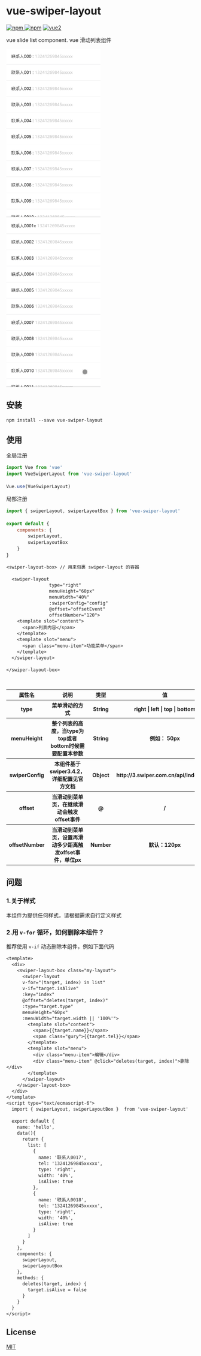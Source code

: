# vue-swiper-layout

[![npm](https://img.shields.io/npm/v/vue-swiper-layout.svg) ![npm](https://img.shields.io/npm/dm/vue-swiper-layout.svg)](https://www.npmjs.com/package/vue-swiper-layout)
[![vue2](https://img.shields.io/badge/vue-2.x-brightgreen.svg)](https://vuejs.org/)

vue slide list component. vue 滑动列表组件

<img src="https://github.com/Jon-Millent/vue-swiper-layout/blob/master/show01.gif" width="50%" />
<img src="https://github.com/Jon-Millent/vue-swiper-layout/blob/master/show02.gif" width="50%" />


## 安装

```
npm install --save vue-swiper-layout
```

## 使用

全局注册  

```javascript
import Vue from 'vue'
import VueSwiperLayout from 'vue-swiper-layout'

Vue.use(VueSwiperLayout)
```

局部注册

```javascript
import { swiperLayout, swiperLayoutBox } from 'vue-swiper-layout'

export default {
    components: {
        swiperLayout,
        swiperLayoutBox
    }
}

```

```vue
<swiper-layout-box> // 用来包裹 swiper-layout 的容器
    
  <swiper-layout
                type="right" 
                menuHeight="60px" 
                menuWidth="40%"
                :swiperConfig="config"
                @offset="offsetEvent"
                offsetNumber="120">
    <template slot="content">
      <span>列表内容</span>
    </template>
    <template slot="menu">
      <span class="menu-item">功能菜单</span>
    </template>
  </swiper-layout>
    
</swiper-layout-box>
```
<table>
    <tr>
        <th>属性名</th>
        <th>说明</th>
        <th>类型</th>
        <th>值</th>
    </tr>
    <tr>
        <th>type</th>
        <th>菜单滑动的方式</th>
        <th>String</th>
        <th>right | left | top | bottom</th>
    </tr>
    <tr>
        <th>menuHeight</th>
        <th>整个列表的高度，当type为top或者bottom时候需要配置本参数</th>
        <th>String</th>
        <th>例如： 50px</th>
    </tr>
    <tr>
        <th>swiperConfig</th>
        <th>本组件基于swiper3.4.2，详细配置见官方文档</th>
        <th>Object</th>
        <th>http://3.swiper.com.cn/api/index.html</th>
    </tr>
    <tr>
        <th>offset</th>
        <th>当滑动到菜单页，在继续滑动会触发offset事件</th>
        <th>@</th>
        <th>/</th>
    </tr>
    <tr>
        <th>offsetNumber</th>
        <th>当滑动到菜单页，设置再滑动多少距离触发offset事件，单位px</th>
        <th>Number</th>
        <th>默认：120px</th>
    </tr>
</table>

## 问题
### 1.关于样式
本组件为提供任何样式，请根据需求自行定义样式
### 2.用 `v-for` 循环，如何删除本组件？ 
推荐使用 `v-if` 动态删除本组件，例如下面代码
```vue
<template>
  <div>
    <swiper-layout-box class="my-layout">
      <swiper-layout 
      v-for="(target, index) in list" 
      v-if="target.isAlive" 
      :key="index" 
      @offset="deletes(target, index)" 
      :type="target.type" 
      menuHeight="60px" 
      :menuWidth="target.width || '100%'">
        <template slot="content">
          <span>{{target.name}}</span>
          <span class="gury">{{target.tel}}</span>
        </template>
        <template slot="menu">
          <div class="menu-item">编辑</div>
          <div class="menu-item" @click="deletes(target, index)">删除</div>
        </template>
      </swiper-layout>
    </swiper-layout-box>
  </div>
</template>
<script type="text/ecmascript-6">
  import { swiperLayout, swiperLayoutBox }  from 'vue-swiper-layout'

  export default {
    name: 'hello',
    data(){
      return {
        list: [
          {
            name: '联系人0017',
            tel: '13241269845xxxxx',
            type: 'right',
            width: '40%',
            isAlive: true
          },
          {
            name: '联系人0018',
            tel: '13241269845xxxxx',
            type: 'right',
            width: '40%',
            isAlive: true
          }
        ]
      }
    },
    components: {
      swiperLayout,
      swiperLayoutBox
    },
    methods: {
      deletes(target, index) {
        target.isAlive = false
      }
    }
  }
</script>
```

## License

[MIT](http://opensource.org/licenses/MIT)
